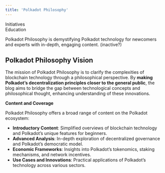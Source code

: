 ```yaml
---
title: 'Polkadot Philosophy'
---
```

Initiatives  
 Education  

Polkadot Philosophy is demystifying Polkadot technology for newcomers and experts with in-depth, engaging content. (inactive?)

Polkadot Philosophy Vision
--------------------------

The mission of Polkadot Philosophy is to clarify the complexities of blockchain technology through a philosophical perspective. By **making Polkadot’s decentralization principles closer to the general public**, the blog aims to bridge the gap between technological concepts and philosophical thought, enhancing understanding of these innovations.

**Content and Coverage**

Polkadot Philosophy offers a broad range of content on the Polkadot ecosystem:

- **Introductory Content**: Simplified overviews of blockchain technology and Polkadot’s unique features for beginners.
- **Advanced Analysis**: In-depth exploration of decentralized governance and Polkadot’s democratic model.
- **Economic Frameworks**: Insights into Polkadot’s tokenomics, staking mechanisms, and network incentives.
- **Use Cases and Innovations**: Practical applications of Polkadot’s technology across various sectors.

